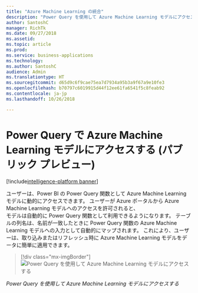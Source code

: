 ```yaml
---
title: "Azure Machine Learning の統合"
description: "Power Query を使用して Azure Machine Learning モデルにアクセスします。"
author: SantoshC
manager: RichTk
ms.date: 09/27/2018
ms.assetid: 
ms.topic: article
ms.prod: 
ms.service: business-applications
ms.technology: 
ms.author: SantoshC
audience: Admin
ms.translationtype: HT
ms.sourcegitcommit: d65d9c6f9cae75ea7d7934a95b3a9f67a9e10fe3
ms.openlocfilehash: b70797c6019915d44f12ee61fa6541f5c8feab92
ms.contentlocale: ja-jp
ms.lasthandoff: 10/26/2018

---
```

#  <a name="access-azure-machine-learning-models-in-power-query-public-preview"></a>Power Query で Azure Machine Learning モデルにアクセスする (パブリック プレビュー)

[!include[intelligence-platform banner](../../includes/intelligence-platform.md)]


ユーザーは、Power BI の Power Query 関数として Azure Machine Learning モデルに動的にアクセスできます。
ユーザーが Azure ポータルから Azure Machine Learning モデルへのアクセスを許可されると、  
モデルは自動的に Power Query 関数として利用できるようになります。 テーブルの列名は、名前が一致したときに Power Query 関数の Azure Machine Learning モデルへの入力として自動的にマップされます。 これにより、ユーザーは、取り込みまたはリフレッシュ時に Azure Machine Learning モデルをデータに簡単に適用できます。

> [!div class="mx-imgBorder"]
> ![](media/azure-ml-integration.png "Power Query を使用して Azure Machine Learning モデルにアクセスする")

*Power Query を使用して Azure Machine Learning モデルにアクセスする*

